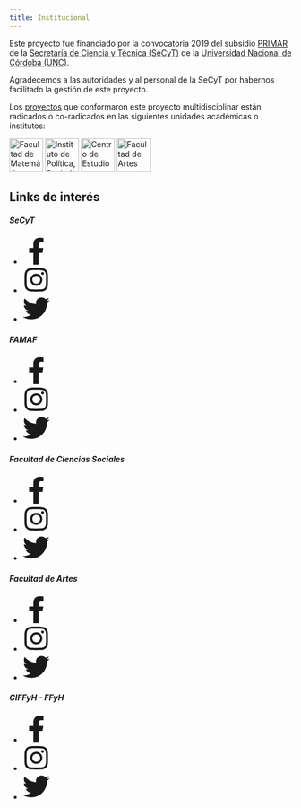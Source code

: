 ```yaml
---
title: Institucional
---
```


Este proyecto fue financiado por la convocatoria 2019 del subsidio
[PRIMAR](https://www.unc.edu.ar/ciencia-y-tecnolog%C3%ADa/programa-institucional-y-multidisciplinar-primar-en-temas-prioritarios-tp)
de la [Secretaría de Ciencia y
Técnica (SeCyT)](https://www.unc.edu.ar/ciencia-y-tecnolog%C3%ADa/) de la [Universidad
Nacional de Córdoba (UNC)](https://www.unc.edu.ar).

Agradecemos a las autoridades y al personal de la SeCyT por habernos facilitado
la gestión de este proyecto.

Los [proyectos](../4-proyectos) que conformaron este proyecto multidisciplinar están radicados o co-radicados en las siguientes unidades académicas o institutos:

[<img src="/logos/famaf.png" style="height:60px !important;" alt="Facultad de Matemática, Astronomía, Física y Computación"/>](https://www.famaf.unc.edu.ar)
[<img src="/logos/ipsis.png" style="height:60px !important;" alt="Instituto de Política, Sociedad e Intervención Social"/>](https://sociales.unc.edu.ar/ipsis)
[<img src="/logos/cea.png" style="height:60px !important;" alt="Centro de Estudios Avanzados"/>](https://sociales.unc.edu.ar/cea)
[<img src="/logos/artes.png" style="height:60px !important;" alt="Facultad de Artes"/>](https://artes.unc.edu.ar/)

## Links de interés

##### SeCyT
<ul class="p-2 mb-12 whitespace-nowrap no-scrollbar overflow-x-scroll overflow-y-hidden">
    <li class="facebook-f w-fit inline-block mx-1 p-3 px-8">
        <a href="https://www.facebook.com/SecytdelaUNC" target="_blank" title="Facebook" class="externalLink">
            <svg class="svg-inline--fa fa-facebook-f fa-w-10" aria-hidden="true" focusable="false" data-prefix="fab" data-icon="facebook-f" role="img" xmlns="http://www.w3.org/2000/svg" width="48" height="48" viewBox="0 0 320 512" data-fa-i2svg=""><path fill="currentColor" d="M279.14 288l14.22-92.66h-88.91v-60.13c0-25.35 12.42-50.06 52.24-50.06h40.42V6.26S260.43 0 225.36 0c-73.22 0-121.08 44.38-121.08 124.72v70.62H22.89V288h81.39v224h100.17V288z"></path></svg><!-- <i class="fab fa-facebook-f"></i> Font Awesome fontawesome.com -->
        </a>
    </li>
    <li class="instagram w-fit inline-block mx-1 p-3 px-8">
        <a href="https://www.instagram.com/secyt_unc/?hl=es-la" target="_blank" title="Instagram" class="externalLink">
            <svg class="svg-inline--fa fa-instagram fa-w-14" aria-hidden="true" focusable="false" data-prefix="fab" data-icon="instagram" role="img" xmlns="http://www.w3.org/2000/svg" width="48" height="48" viewBox="0 0 448 512" data-fa-i2svg=""><path fill="currentColor" d="M224.1 141c-63.6 0-114.9 51.3-114.9 114.9s51.3 114.9 114.9 114.9S339 319.5 339 255.9 287.7 141 224.1 141zm0 189.6c-41.1 0-74.7-33.5-74.7-74.7s33.5-74.7 74.7-74.7 74.7 33.5 74.7 74.7-33.6 74.7-74.7 74.7zm146.4-194.3c0 14.9-12 26.8-26.8 26.8-14.9 0-26.8-12-26.8-26.8s12-26.8 26.8-26.8 26.8 12 26.8 26.8zm76.1 27.2c-1.7-35.9-9.9-67.7-36.2-93.9-26.2-26.2-58-34.4-93.9-36.2-37-2.1-147.9-2.1-184.9 0-35.8 1.7-67.6 9.9-93.9 36.1s-34.4 58-36.2 93.9c-2.1 37-2.1 147.9 0 184.9 1.7 35.9 9.9 67.7 36.2 93.9s58 34.4 93.9 36.2c37 2.1 147.9 2.1 184.9 0 35.9-1.7 67.7-9.9 93.9-36.2 26.2-26.2 34.4-58 36.2-93.9 2.1-37 2.1-147.8 0-184.8zM398.8 388c-7.8 19.6-22.9 34.7-42.6 42.6-29.5 11.7-99.5 9-132.1 9s-102.7 2.6-132.1-9c-19.6-7.8-34.7-22.9-42.6-42.6-11.7-29.5-9-99.5-9-132.1s-2.6-102.7 9-132.1c7.8-19.6 22.9-34.7 42.6-42.6 29.5-11.7 99.5-9 132.1-9s102.7-2.6 132.1 9c19.6 7.8 34.7 22.9 42.6 42.6 11.7 29.5 9 99.5 9 132.1s2.7 102.7-9 132.1z"></path></svg><!-- <i class="fab fa-instagram"></i> Font Awesome fontawesome.com -->
        </a>
    </li>
    <li class="twitter w-fit inline-block mx-1 p-3 px-8">
        <a href="https://twitter.com/Secyt_UNC" target="_blank" title="Twitter" class="externalLink">
            <svg class="svg-inline--fa fa-twitter fa-w-16" aria-hidden="true" focusable="false" data-prefix="fab" data-icon="twitter" role="img" xmlns="http://www.w3.org/2000/svg" viewBox="0 0 512 512" data-fa-i2svg="" width="48" height="48"><path fill="currentColor" d="M459.37 151.716c.325 4.548.325 9.097.325 13.645 0 138.72-105.583 298.558-298.558 298.558-59.452 0-114.68-17.219-161.137-47.106 8.447.974 16.568 1.299 25.34 1.299 49.055 0 94.213-16.568 130.274-44.832-46.132-.975-84.792-31.188-98.112-72.772 6.498.974 12.995 1.624 19.818 1.624 9.421 0 18.843-1.3 27.614-3.573-48.081-9.747-84.143-51.98-84.143-102.985v-1.299c13.969 7.797 30.214 12.67 47.431 13.319-28.264-18.843-46.781-51.005-46.781-87.391 0-19.492 5.197-37.36 14.294-52.954 51.655 63.675 129.3 105.258 216.365 109.807-1.624-7.797-2.599-15.918-2.599-24.04 0-57.828 46.782-104.934 104.934-104.934 30.213 0 57.502 12.67 76.67 33.137 23.715-4.548 46.456-13.32 66.599-25.34-7.798 24.366-24.366 44.833-46.132 57.827 21.117-2.273 41.584-8.122 60.426-16.243-14.292 20.791-32.161 39.308-52.628 54.253z"></path></svg><!-- <i class="fab fa-twitter"></i> Font Awesome fontawesome.com -->
        </a>
    </li>
</ul>

##### FAMAF
<ul class="p-2 mb-12 whitespace-nowrap no-scrollbar overflow-x-scroll overflow-y-hidden">
    <li class="facebook-f w-fit inline-block mx-1 p-3 px-8">
        <a href="https://www.facebook.com/UNC.FaMAF" target="_blank" title="Facebook" class="externalLink">
            <svg class="svg-inline--fa fa-facebook-f fa-w-10" aria-hidden="true" focusable="false" data-prefix="fab" data-icon="facebook-f" role="img" xmlns="http://www.w3.org/2000/svg" width="48" height="48" viewBox="0 0 320 512" data-fa-i2svg=""><path fill="currentColor" d="M279.14 288l14.22-92.66h-88.91v-60.13c0-25.35 12.42-50.06 52.24-50.06h40.42V6.26S260.43 0 225.36 0c-73.22 0-121.08 44.38-121.08 124.72v70.62H22.89V288h81.39v224h100.17V288z"></path></svg><!-- <i class="fab fa-facebook-f"></i> Font Awesome fontawesome.com -->
        </a>
    </li>
    <li class="instagram w-fit inline-block mx-1 p-3 px-8">
        <a href="https://www.instagram.com/famaf_unc" target="_blank" title="Instagram" class="externalLink">
            <svg class="svg-inline--fa fa-instagram fa-w-14" aria-hidden="true" focusable="false" data-prefix="fab" data-icon="instagram" role="img" xmlns="http://www.w3.org/2000/svg" width="48" height="48" viewBox="0 0 448 512" data-fa-i2svg=""><path fill="currentColor" d="M224.1 141c-63.6 0-114.9 51.3-114.9 114.9s51.3 114.9 114.9 114.9S339 319.5 339 255.9 287.7 141 224.1 141zm0 189.6c-41.1 0-74.7-33.5-74.7-74.7s33.5-74.7 74.7-74.7 74.7 33.5 74.7 74.7-33.6 74.7-74.7 74.7zm146.4-194.3c0 14.9-12 26.8-26.8 26.8-14.9 0-26.8-12-26.8-26.8s12-26.8 26.8-26.8 26.8 12 26.8 26.8zm76.1 27.2c-1.7-35.9-9.9-67.7-36.2-93.9-26.2-26.2-58-34.4-93.9-36.2-37-2.1-147.9-2.1-184.9 0-35.8 1.7-67.6 9.9-93.9 36.1s-34.4 58-36.2 93.9c-2.1 37-2.1 147.9 0 184.9 1.7 35.9 9.9 67.7 36.2 93.9s58 34.4 93.9 36.2c37 2.1 147.9 2.1 184.9 0 35.9-1.7 67.7-9.9 93.9-36.2 26.2-26.2 34.4-58 36.2-93.9 2.1-37 2.1-147.8 0-184.8zM398.8 388c-7.8 19.6-22.9 34.7-42.6 42.6-29.5 11.7-99.5 9-132.1 9s-102.7 2.6-132.1-9c-19.6-7.8-34.7-22.9-42.6-42.6-11.7-29.5-9-99.5-9-132.1s-2.6-102.7 9-132.1c7.8-19.6 22.9-34.7 42.6-42.6 29.5-11.7 99.5-9 132.1-9s102.7-2.6 132.1 9c19.6 7.8 34.7 22.9 42.6 42.6 11.7 29.5 9 99.5 9 132.1s2.7 102.7-9 132.1z"></path></svg><!-- <i class="fab fa-instagram"></i> Font Awesome fontawesome.com -->
        </a>
    </li>
    <li class="twitter w-fit inline-block mx-1 p-3 px-8">
        <a href="https://twitter.com/famaf_unc" target="_blank" title="Twitter" class="externalLink">
            <svg class="svg-inline--fa fa-twitter fa-w-16" aria-hidden="true" focusable="false" data-prefix="fab" data-icon="twitter" role="img" xmlns="http://www.w3.org/2000/svg" viewBox="0 0 512 512" data-fa-i2svg="" width="48" height="48"><path fill="currentColor" d="M459.37 151.716c.325 4.548.325 9.097.325 13.645 0 138.72-105.583 298.558-298.558 298.558-59.452 0-114.68-17.219-161.137-47.106 8.447.974 16.568 1.299 25.34 1.299 49.055 0 94.213-16.568 130.274-44.832-46.132-.975-84.792-31.188-98.112-72.772 6.498.974 12.995 1.624 19.818 1.624 9.421 0 18.843-1.3 27.614-3.573-48.081-9.747-84.143-51.98-84.143-102.985v-1.299c13.969 7.797 30.214 12.67 47.431 13.319-28.264-18.843-46.781-51.005-46.781-87.391 0-19.492 5.197-37.36 14.294-52.954 51.655 63.675 129.3 105.258 216.365 109.807-1.624-7.797-2.599-15.918-2.599-24.04 0-57.828 46.782-104.934 104.934-104.934 30.213 0 57.502 12.67 76.67 33.137 23.715-4.548 46.456-13.32 66.599-25.34-7.798 24.366-24.366 44.833-46.132 57.827 21.117-2.273 41.584-8.122 60.426-16.243-14.292 20.791-32.161 39.308-52.628 54.253z"></path></svg><!-- <i class="fab fa-twitter"></i> Font Awesome fontawesome.com -->
        </a>
    </li>
</ul>


##### Facultad de Ciencias Sociales
<ul class="p-2 mb-12 whitespace-nowrap no-scrollbar overflow-x-scroll overflow-y-hidden">
    <li class="facebook-f w-fit inline-block mx-1 p-3 px-8">
        <a href="https://www.facebook.com/socialesUNC" target="_blank" title="Facebook" class="externalLink">
            <svg class="svg-inline--fa fa-facebook-f fa-w-10" aria-hidden="true" focusable="false" data-prefix="fab" data-icon="facebook-f" role="img" xmlns="http://www.w3.org/2000/svg" width="48" height="48" viewBox="0 0 320 512" data-fa-i2svg=""><path fill="currentColor" d="M279.14 288l14.22-92.66h-88.91v-60.13c0-25.35 12.42-50.06 52.24-50.06h40.42V6.26S260.43 0 225.36 0c-73.22 0-121.08 44.38-121.08 124.72v70.62H22.89V288h81.39v224h100.17V288z"></path></svg><!-- <i class="fab fa-facebook-f"></i> Font Awesome fontawesome.com -->
        </a>
    </li>
    <li class="instagram w-fit inline-block mx-1 p-3 px-8">
        <a href="https://www.instagram.com/socialesfacultad/" target="_blank" title="Instagram" class="externalLink">
            <svg class="svg-inline--fa fa-instagram fa-w-14" aria-hidden="true" focusable="false" data-prefix="fab" data-icon="instagram" role="img" xmlns="http://www.w3.org/2000/svg" width="48" height="48" viewBox="0 0 448 512" data-fa-i2svg=""><path fill="currentColor" d="M224.1 141c-63.6 0-114.9 51.3-114.9 114.9s51.3 114.9 114.9 114.9S339 319.5 339 255.9 287.7 141 224.1 141zm0 189.6c-41.1 0-74.7-33.5-74.7-74.7s33.5-74.7 74.7-74.7 74.7 33.5 74.7 74.7-33.6 74.7-74.7 74.7zm146.4-194.3c0 14.9-12 26.8-26.8 26.8-14.9 0-26.8-12-26.8-26.8s12-26.8 26.8-26.8 26.8 12 26.8 26.8zm76.1 27.2c-1.7-35.9-9.9-67.7-36.2-93.9-26.2-26.2-58-34.4-93.9-36.2-37-2.1-147.9-2.1-184.9 0-35.8 1.7-67.6 9.9-93.9 36.1s-34.4 58-36.2 93.9c-2.1 37-2.1 147.9 0 184.9 1.7 35.9 9.9 67.7 36.2 93.9s58 34.4 93.9 36.2c37 2.1 147.9 2.1 184.9 0 35.9-1.7 67.7-9.9 93.9-36.2 26.2-26.2 34.4-58 36.2-93.9 2.1-37 2.1-147.8 0-184.8zM398.8 388c-7.8 19.6-22.9 34.7-42.6 42.6-29.5 11.7-99.5 9-132.1 9s-102.7 2.6-132.1-9c-19.6-7.8-34.7-22.9-42.6-42.6-11.7-29.5-9-99.5-9-132.1s-2.6-102.7 9-132.1c7.8-19.6 22.9-34.7 42.6-42.6 29.5-11.7 99.5-9 132.1-9s102.7-2.6 132.1 9c19.6 7.8 34.7 22.9 42.6 42.6 11.7 29.5 9 99.5 9 132.1s2.7 102.7-9 132.1z"></path></svg><!-- <i class="fab fa-instagram"></i> Font Awesome fontawesome.com -->
        </a>
    </li>
    <li class="twitter w-fit inline-block mx-1 p-3 px-8">
        <a href="https://twitter.com/Sociales_UNC" target="_blank" title="Twitter" class="externalLink">
            <svg class="svg-inline--fa fa-twitter fa-w-16" aria-hidden="true" focusable="false" data-prefix="fab" data-icon="twitter" role="img" xmlns="http://www.w3.org/2000/svg" viewBox="0 0 512 512" data-fa-i2svg="" width="48" height="48"><path fill="currentColor" d="M459.37 151.716c.325 4.548.325 9.097.325 13.645 0 138.72-105.583 298.558-298.558 298.558-59.452 0-114.68-17.219-161.137-47.106 8.447.974 16.568 1.299 25.34 1.299 49.055 0 94.213-16.568 130.274-44.832-46.132-.975-84.792-31.188-98.112-72.772 6.498.974 12.995 1.624 19.818 1.624 9.421 0 18.843-1.3 27.614-3.573-48.081-9.747-84.143-51.98-84.143-102.985v-1.299c13.969 7.797 30.214 12.67 47.431 13.319-28.264-18.843-46.781-51.005-46.781-87.391 0-19.492 5.197-37.36 14.294-52.954 51.655 63.675 129.3 105.258 216.365 109.807-1.624-7.797-2.599-15.918-2.599-24.04 0-57.828 46.782-104.934 104.934-104.934 30.213 0 57.502 12.67 76.67 33.137 23.715-4.548 46.456-13.32 66.599-25.34-7.798 24.366-24.366 44.833-46.132 57.827 21.117-2.273 41.584-8.122 60.426-16.243-14.292 20.791-32.161 39.308-52.628 54.253z"></path></svg><!-- <i class="fab fa-twitter"></i> Font Awesome fontawesome.com -->
        </a>
    </li>
</ul>

##### Facultad de Artes
<ul class="p-2 mb-12 whitespace-nowrap no-scrollbar overflow-x-scroll overflow-y-hidden">
    <li class="facebook-f w-fit inline-block mx-1 p-3 px-8">
        <a href="https://www.facebook.com/facultadartesunc" target="_blank" title="Facebook" class="externalLink">
            <svg class="svg-inline--fa fa-facebook-f fa-w-10" aria-hidden="true" focusable="false" data-prefix="fab" data-icon="facebook-f" role="img" xmlns="http://www.w3.org/2000/svg" width="48" height="48" viewBox="0 0 320 512" data-fa-i2svg=""><path fill="currentColor" d="M279.14 288l14.22-92.66h-88.91v-60.13c0-25.35 12.42-50.06 52.24-50.06h40.42V6.26S260.43 0 225.36 0c-73.22 0-121.08 44.38-121.08 124.72v70.62H22.89V288h81.39v224h100.17V288z"></path></svg><!-- <i class="fab fa-facebook-f"></i> Font Awesome fontawesome.com -->
        </a>
    </li>
    <li class="instagram w-fit inline-block mx-1 p-3 px-8">
        <a href="https://www.instagram.com/artesunc" target="_blank" title="Instagram" class="externalLink">
            <svg class="svg-inline--fa fa-instagram fa-w-14" aria-hidden="true" focusable="false" data-prefix="fab" data-icon="instagram" role="img" xmlns="http://www.w3.org/2000/svg" width="48" height="48" viewBox="0 0 448 512" data-fa-i2svg=""><path fill="currentColor" d="M224.1 141c-63.6 0-114.9 51.3-114.9 114.9s51.3 114.9 114.9 114.9S339 319.5 339 255.9 287.7 141 224.1 141zm0 189.6c-41.1 0-74.7-33.5-74.7-74.7s33.5-74.7 74.7-74.7 74.7 33.5 74.7 74.7-33.6 74.7-74.7 74.7zm146.4-194.3c0 14.9-12 26.8-26.8 26.8-14.9 0-26.8-12-26.8-26.8s12-26.8 26.8-26.8 26.8 12 26.8 26.8zm76.1 27.2c-1.7-35.9-9.9-67.7-36.2-93.9-26.2-26.2-58-34.4-93.9-36.2-37-2.1-147.9-2.1-184.9 0-35.8 1.7-67.6 9.9-93.9 36.1s-34.4 58-36.2 93.9c-2.1 37-2.1 147.9 0 184.9 1.7 35.9 9.9 67.7 36.2 93.9s58 34.4 93.9 36.2c37 2.1 147.9 2.1 184.9 0 35.9-1.7 67.7-9.9 93.9-36.2 26.2-26.2 34.4-58 36.2-93.9 2.1-37 2.1-147.8 0-184.8zM398.8 388c-7.8 19.6-22.9 34.7-42.6 42.6-29.5 11.7-99.5 9-132.1 9s-102.7 2.6-132.1-9c-19.6-7.8-34.7-22.9-42.6-42.6-11.7-29.5-9-99.5-9-132.1s-2.6-102.7 9-132.1c7.8-19.6 22.9-34.7 42.6-42.6 29.5-11.7 99.5-9 132.1-9s102.7-2.6 132.1 9c19.6 7.8 34.7 22.9 42.6 42.6 11.7 29.5 9 99.5 9 132.1s2.7 102.7-9 132.1z"></path></svg><!-- <i class="fab fa-instagram"></i> Font Awesome fontawesome.com -->
        </a>
    </li>
    <li class="twitter w-fit inline-block mx-1 p-3 px-8">
        <a href="https://twitter.com/artesunc" target="_blank" title="Twitter" class="externalLink">
            <svg class="svg-inline--fa fa-twitter fa-w-16" aria-hidden="true" focusable="false" data-prefix="fab" data-icon="twitter" role="img" xmlns="http://www.w3.org/2000/svg" viewBox="0 0 512 512" data-fa-i2svg="" width="48" height="48"><path fill="currentColor" d="M459.37 151.716c.325 4.548.325 9.097.325 13.645 0 138.72-105.583 298.558-298.558 298.558-59.452 0-114.68-17.219-161.137-47.106 8.447.974 16.568 1.299 25.34 1.299 49.055 0 94.213-16.568 130.274-44.832-46.132-.975-84.792-31.188-98.112-72.772 6.498.974 12.995 1.624 19.818 1.624 9.421 0 18.843-1.3 27.614-3.573-48.081-9.747-84.143-51.98-84.143-102.985v-1.299c13.969 7.797 30.214 12.67 47.431 13.319-28.264-18.843-46.781-51.005-46.781-87.391 0-19.492 5.197-37.36 14.294-52.954 51.655 63.675 129.3 105.258 216.365 109.807-1.624-7.797-2.599-15.918-2.599-24.04 0-57.828 46.782-104.934 104.934-104.934 30.213 0 57.502 12.67 76.67 33.137 23.715-4.548 46.456-13.32 66.599-25.34-7.798 24.366-24.366 44.833-46.132 57.827 21.117-2.273 41.584-8.122 60.426-16.243-14.292 20.791-32.161 39.308-52.628 54.253z"></path></svg><!-- <i class="fab fa-twitter"></i> Font Awesome fontawesome.com -->
        </a>
    </li>
</ul>

##### CIFFyH - FFyH
<ul class="p-2 mb-12 whitespace-nowrap no-scrollbar overflow-x-scroll overflow-y-hidden">
    <li class="facebook-f w-fit inline-block mx-1 p-3 px-8">
        <a href="https://www.facebook.com/ciffyh" target="_blank" title="Facebook" class="externalLink">
            <svg class="svg-inline--fa fa-facebook-f fa-w-10" aria-hidden="true" focusable="false" data-prefix="fab" data-icon="facebook-f" role="img" xmlns="http://www.w3.org/2000/svg" width="48" height="48" viewBox="0 0 320 512" data-fa-i2svg=""><path fill="currentColor" d="M279.14 288l14.22-92.66h-88.91v-60.13c0-25.35 12.42-50.06 52.24-50.06h40.42V6.26S260.43 0 225.36 0c-73.22 0-121.08 44.38-121.08 124.72v70.62H22.89V288h81.39v224h100.17V288z"></path></svg><!-- <i class="fab fa-facebook-f"></i> Font Awesome fontawesome.com -->
        </a>
    </li>
    <li class="instagram w-fit inline-block mx-1 p-3 px-8">
        <a href="https://www.instagram.com/ciffyh" target="_blank" title="Instagram" class="externalLink">
            <svg class="svg-inline--fa fa-instagram fa-w-14" aria-hidden="true" focusable="false" data-prefix="fab" data-icon="instagram" role="img" xmlns="http://www.w3.org/2000/svg" width="48" height="48" viewBox="0 0 448 512" data-fa-i2svg=""><path fill="currentColor" d="M224.1 141c-63.6 0-114.9 51.3-114.9 114.9s51.3 114.9 114.9 114.9S339 319.5 339 255.9 287.7 141 224.1 141zm0 189.6c-41.1 0-74.7-33.5-74.7-74.7s33.5-74.7 74.7-74.7 74.7 33.5 74.7 74.7-33.6 74.7-74.7 74.7zm146.4-194.3c0 14.9-12 26.8-26.8 26.8-14.9 0-26.8-12-26.8-26.8s12-26.8 26.8-26.8 26.8 12 26.8 26.8zm76.1 27.2c-1.7-35.9-9.9-67.7-36.2-93.9-26.2-26.2-58-34.4-93.9-36.2-37-2.1-147.9-2.1-184.9 0-35.8 1.7-67.6 9.9-93.9 36.1s-34.4 58-36.2 93.9c-2.1 37-2.1 147.9 0 184.9 1.7 35.9 9.9 67.7 36.2 93.9s58 34.4 93.9 36.2c37 2.1 147.9 2.1 184.9 0 35.9-1.7 67.7-9.9 93.9-36.2 26.2-26.2 34.4-58 36.2-93.9 2.1-37 2.1-147.8 0-184.8zM398.8 388c-7.8 19.6-22.9 34.7-42.6 42.6-29.5 11.7-99.5 9-132.1 9s-102.7 2.6-132.1-9c-19.6-7.8-34.7-22.9-42.6-42.6-11.7-29.5-9-99.5-9-132.1s-2.6-102.7 9-132.1c7.8-19.6 22.9-34.7 42.6-42.6 29.5-11.7 99.5-9 132.1-9s102.7-2.6 132.1 9c19.6 7.8 34.7 22.9 42.6 42.6 11.7 29.5 9 99.5 9 132.1s2.7 102.7-9 132.1z"></path></svg><!-- <i class="fab fa-instagram"></i> Font Awesome fontawesome.com -->
        </a>
    </li>
    <li class="twitter w-fit inline-block mx-1 p-3 px-8">
        <a href="https://twitter.com/ffyh_unc" target="_blank" title="Twitter" class="externalLink">
            <svg class="svg-inline--fa fa-twitter fa-w-16" aria-hidden="true" focusable="false" data-prefix="fab" data-icon="twitter" role="img" xmlns="http://www.w3.org/2000/svg" viewBox="0 0 512 512" data-fa-i2svg="" width="48" height="48"><path fill="currentColor" d="M459.37 151.716c.325 4.548.325 9.097.325 13.645 0 138.72-105.583 298.558-298.558 298.558-59.452 0-114.68-17.219-161.137-47.106 8.447.974 16.568 1.299 25.34 1.299 49.055 0 94.213-16.568 130.274-44.832-46.132-.975-84.792-31.188-98.112-72.772 6.498.974 12.995 1.624 19.818 1.624 9.421 0 18.843-1.3 27.614-3.573-48.081-9.747-84.143-51.98-84.143-102.985v-1.299c13.969 7.797 30.214 12.67 47.431 13.319-28.264-18.843-46.781-51.005-46.781-87.391 0-19.492 5.197-37.36 14.294-52.954 51.655 63.675 129.3 105.258 216.365 109.807-1.624-7.797-2.599-15.918-2.599-24.04 0-57.828 46.782-104.934 104.934-104.934 30.213 0 57.502 12.67 76.67 33.137 23.715-4.548 46.456-13.32 66.599-25.34-7.798 24.366-24.366 44.833-46.132 57.827 21.117-2.273 41.584-8.122 60.426-16.243-14.292 20.791-32.161 39.308-52.628 54.253z"></path></svg><!-- <i class="fab fa-twitter"></i> Font Awesome fontawesome.com -->
        </a>
    </li>
</ul>
